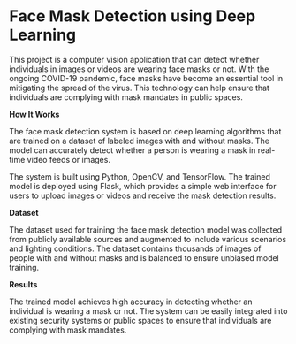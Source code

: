 # Face Mask Detection using Deep Learning
This project is a computer vision application that can detect whether individuals in images or videos are wearing face masks or not. With the ongoing COVID-19 pandemic, face masks have become an essential tool in mitigating the spread of the virus. This technology can help ensure that individuals are complying with mask mandates in public spaces.

**How It Works**

The face mask detection system is based on deep learning algorithms that are trained on a dataset of labeled images with and without masks. The model can accurately detect whether a person is wearing a mask in real-time video feeds or images.

The system is built using Python, OpenCV, and TensorFlow. The trained model is deployed using Flask, which provides a simple web interface for users to upload images or videos and receive the mask detection results.

**Dataset**

The dataset used for training the face mask detection model was collected from publicly available sources and augmented to include various scenarios and lighting conditions. The dataset contains thousands of images of people with and without masks and is balanced to ensure unbiased model training.

**Results**

The trained model achieves high accuracy in detecting whether an individual is wearing a mask or not. The system can be easily integrated into existing security systems or public spaces to ensure that individuals are complying with mask mandates.
